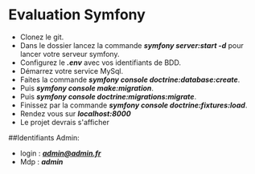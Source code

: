 # Evaluation Symfony

- Clonez le git.
- Dans le dossier lancez la commande ***symfony server:start -d*** pour lancer votre serveur symfony.
- Configurez le ***.env*** avec vos identifiants de BDD.
- Démarrez votre service MySql.
- Faites la commande ***symfony console doctrine:database:create***.
- Puis ***symfony console make:migration***.
- Puis ***symfony console doctrine:migrations:migrate***.
- Finissez par la commande ***symfony console doctrine:fixtures:load***.
- Rendez vous sur ***localhost:8000***
- Le projet devrais s'afficher

##Identifiants Admin:

- login : ***admin@admin.fr***
- Mdp : ***admin***